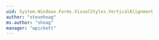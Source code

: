 ```yaml
---
uid: System.Windows.Forms.VisualStyles.VerticalAlignment
author: "stevehoag"
ms.author: "shoag"
manager: "wpickett"
---
```

